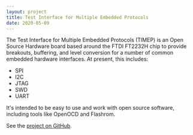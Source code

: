 ```yaml
---
layout: project
title: Test Interface for Multiple Embedded Protocols
date: 2020-05-09
---
```


The Test Interface for Multiple Embedded Protocols (TIMEP)
is an Open Source Hardware board based around the FTDI FT2232H chip to
provide breakouts, buffering, and level conversion for a number of common
embedded hardware interfaces.  At present, this includes:

* SPI
* I2C
* JTAG
* SWD
* UART

It's intended to be easy to use and work with open source software, including
tools like OpenOCD and Flashrom.

See the [project on GitHub](https://github.com/Matir/timep).
